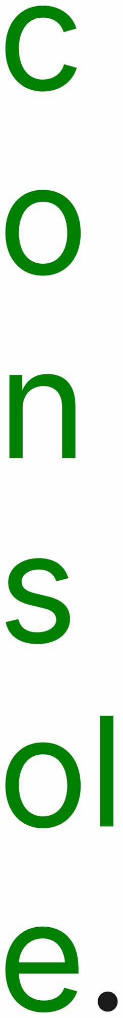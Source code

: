 <p style="font-size:30rem"> <span style="color:green">console</span>.log('Hola 👋, soy Brandol 🧑‍💻')</p>

![Perfil](https://firebasestorage.googleapis.com/v0/b/gallery-c4a2e.appspot.com/o/github.png?alt=media&token=87bac89e-a9d6-40e4-9312-6f8b174cd012)
